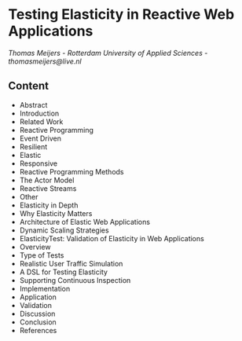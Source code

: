 Testing Elasticity in Reactive Web Applications
===============================================

_Thomas Meijers - Rotterdam University of Applied Sciences - thomasmeijers@live.nl_

Content
-------

*   Abstract
*   Introduction
*   Related Work
*   Reactive Programming
  *   Event Driven
  *   Resilient
  *   Elastic
  *   Responsive
*   Reactive Programming Methods
  *   The Actor Model
  *   Reactive Streams
  *   Other
*   Elasticity in Depth
  *   Why Elasticity Matters
  *   Architecture of Elastic Web Applications
  *   Dynamic Scaling Strategies
*   ElasticityTest: Validation of Elasticity in Web Applications
  *   Overview
  *   Type of Tests
  *   Realistic User Traffic Simulation
  *   A DSL for Testing Elasticity
  *   Supporting Continuous Inspection
  *   Implementation
  *   Application
  *   Validation
*   Discussion
*   Conclusion
*   References
